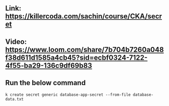 ## Link: https://killercoda.com/sachin/course/CKA/secret
## Video: https://www.loom.com/share/7b704b7260a048f38d611d1585a4cb45?sid=ecbf0324-7122-4f55-ba29-136c9df69b83
## Run the below command
```
k create secret generic database-app-secret --from-file database-data.txt 

```
